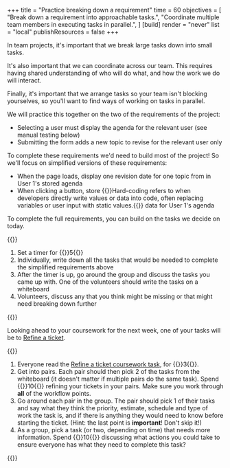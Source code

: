 +++
title = "Practice breaking down a requirement"
time = 60
objectives = [
  "Break down a requirement into approachable tasks.",
  "Coordinate multiple team members in executing tasks in parallel.",
]
[build]
  render = "never"
  list = "local"
  publishResources = false
+++

In team projects, it's important that we break large tasks down into small tasks.

It's also important that we can coordinate across our team. This requires having shared understanding of who will do what, and how the work we do will interact.

Finally, it's important that we arrange tasks so your team isn't blocking yourselves, so you'll want to find ways of working on tasks in parallel.

We will practice this together on the two of the requirements of the project:

- Selecting a user must display the agenda for the relevant user (see manual testing below)
- Submitting the form adds a new topic to revise for the relevant user only

To complete these requirements we'd need to build most of the project! So we'll focus on simplified versions of these requirements:

- When the page loads, display one revision date for one topic from in User 1's stored agenda
- When clicking a button, store {{<tooltip title="hard-coded">}}Hard-coding refers to when developers directly write values or data into code, often replacing variables or user input with static values.{{</tooltip>}} data for User 1's agenda

To complete the full requirements, you can build on the tasks we decide on today.

{{<note type="exercise" title="Breaking down tasks">}}

1. Set a timer for {{<timer>}}5{{</timer>}}
2. Individually, write down all the tasks that would be needed to complete the simplified requirements above
3. After the timer is up, go around the group and discuss the tasks you came up with. One of the volunteers should write the tasks on a whiteboard
4. Volunteers, discuss any that you think might be missing or that might need breaking down further

{{</note>}}

Looking ahead to your coursework for the next week, one of your tasks will be to [Refine a ticket](https://github.com/CodeYourFuture/The-Piscine/issues/6).

{{<note type="exercise" title="Refining tickets">}}

1. Everyone read the [Refine a ticket coursework task](https://github.com/CodeYourFuture/The-Piscine/issues/6), for {{<timer>}}3{{</timer>}}.
2. Get into pairs. Each pair should then pick 2 of the tasks from the whiteboard (it doesn't matter if multiple pairs do the same task). Spend {{<timer>}}10{{</timer>}} refining your tickets in your pairs. Make sure you work through **all** of the workflow points.
3. Go around each pair in the group. The pair should pick 1 of their tasks and say what they think the priority, estimate, schedule and type of work the task is, and if there is anything they would need to know before starting the ticket. (Hint: the last point is **important**! Don't skip it!)
4. As a group, pick a task (or two, depending on time) that needs more information. Spend {{<timer>}}10{{</timer>}} discussing what actions you could take to ensure everyone has what they need to complete this task?

{{</note>}}

<!--
  TODO: The Piscine is meant to be pure evaluation with no teaching.
  Ideally ITP would provide this experience so we wouldn't need to teach it in the Piscine.
  But right now ITP doesn't teach these skills, so we fill that gap so we're not testing people on things they don't know.
-->
